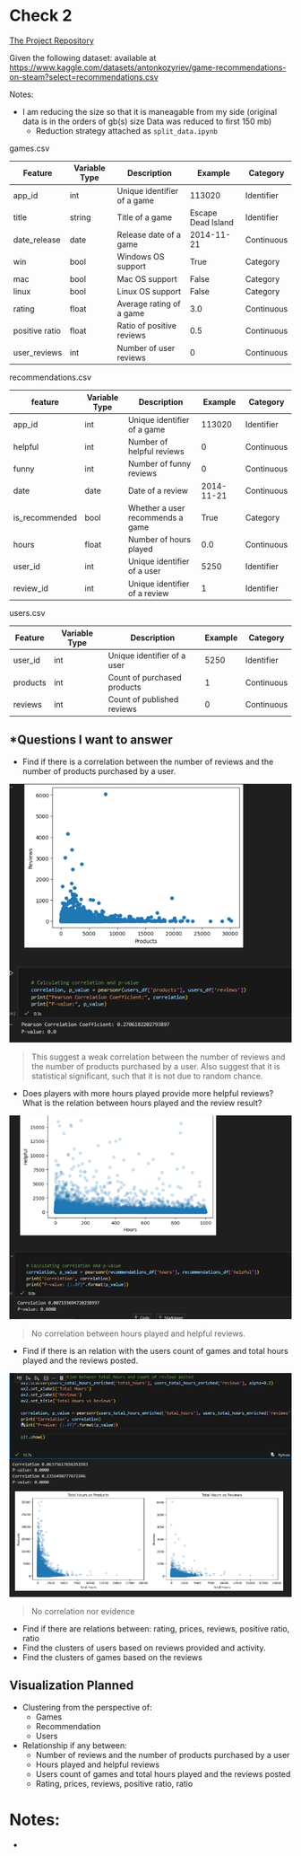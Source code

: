 # Check 2

[The Project Repository](https://github.com/NeneWang/recommendation-systems-exploration/tree/master/final_project_exploration) 


Given the following dataset: available at https://www.kaggle.com/datasets/antonkozyriev/game-recommendations-on-steam?select=recommendations.csv


Notes:
- I am reducing the size so that it is maneagable from my side (original data is in the orders of gb(s) size 
 Data was reduced to first 150 mb)
  - Reduction strategy attached as `split_data.ipynb`


games.csv

| Feature        | Variable Type | Description                 | Example            | Category   |
| -------------- | ------------- | --------------------------- | ------------------ | ---------- |
| app_id         | int           | Unique identifier of a game | 113020             | Identifier |
| title          | string        | Title of a game             | Escape Dead Island | Identifier |
| date_release   | date          | Release date of a game      | 2014-11-21         | Continuous |
| win            | bool          | Windows OS support          | True               | Category   |
| mac            | bool          | Mac OS support              | False              | Category   |
| linux          | bool          | Linux OS support            | False              | Category   |
| rating         | float         | Average rating of a game    | 3.0                | Continuous |
| positive ratio | float         | Ratio of positive reviews   | 0.5                | Continuous |
| user_reviews   | int           | Number of user reviews      | 0                  | Continuous |


recommendations.csv

| feature        | Variable Type | Description                      | Example    | Category   |
| -------------- | ------------- | -------------------------------- | ---------- | ---------- |
| app_id         | int           | Unique identifier of a game      | 113020     | Identifier |
| helpful        | int           | Number of helpful reviews        | 0          | Continuous |
| funny          | int           | Number of funny reviews          | 0          | Continuous |
| date           | date          | Date of a review                 | 2014-11-21 | Continuous |
| is_recommended | bool          | Whether a user recommends a game | True       | Category   |
| hours          | float         | Number of hours played           | 0.0        | Continuous |
| user_id        | int           | Unique identifier of a user      | 5250       | Identifier |
| review_id      | int           | Unique identifier of a review    | 1          | Identifier |

users.csv

| Feature  | Variable Type | Description                 | Example | Category   |
| -------- | ------------- | --------------------------- | ------- | ---------- |
| user_id  | int           | Unique identifier of a user | 5250    | Identifier |
| products | int           | Count of purchased products | 1       | Continuous |
| reviews  | int           | Count of published reviews  | 0       | Continuous |


## *Questions I want to answer

- Find if there is a correlation between the number of reviews and the number of products purchased by a user.
  
![](./../img/2024-05-13-23-21-03.png)

> This suggest a weak correlation between the number of reviews and the number of products purchased by a user.
> Also suggest that it is statistical significant, such that it is not due to random chance.
  
- Does players with more hours played provide more helpful reviews? What is the relation between hours played and the review result?

![](./../img/2024-05-13-23-39-21.png)
> No correlation between hours played and helpful reviews.

- Find if there is an relation with the users count of games and total hours played and the reviews posted. 

![](./../img/2024-05-13-23-49-12.png)

> No correlation nor evidence


- Find if there are relations between: rating, prices, reviews, positive ratio, ratio
- Find the clusters of users based on reviews provided and activity.
- Find the clusters of games based on the reviews




## Visualization Planned

- Clustering from the perspective of:
  - Games
  - Recommendation
  - Users
- Relationship if any between:
  - Number of reviews and the number of products purchased by a user
  - Hours played and helpful reviews
  - Users count of games and total hours played and the reviews posted
  - Rating, prices, reviews, positive ratio, ratio


# Notes:

 - 
